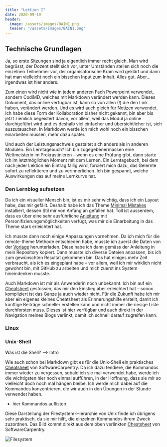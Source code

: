 ```yaml
---
title: "Lektion I"
date: 2020-09-10
header:
  image: /assets/images/BAIN1.png
  teaser: "/assets/images/BAIN1.png"
---
```


## Technische Grundlagen

Ja, so erste Sitzungen sind ja eigentlich immer recht gleich. Man wird begrüsst, der Dozent stellt sich vor, unter Umständen stellen sich noch die einzelnen Teilnehmer vor, der organisatorische Kram wird geklärt und dann hat man vielleicht noch ein bisschen Input zum Inhalt. Alles gut. Aber… irgendwas ist hier anders. 

Zum einen wird nicht wie in jedem anderen Fach Powerpoint verwendet, sondern CodiMD, welches mit Markdown verändert werden kann. Dieses Dokument, das online verfügbar ist, kann so von allen (!) die den Link haben, verändert werden. Und es wird auch gleich für Notizen verwendet. Ich habe diese Form der Kollaboration bisher nicht gekannt, bin aber bis jetzt ziemlich begeistert davon, vor allem, weil das Modul ja online durchgeführt wird und es deshalb viel einfacher und übersichtlicher ist, sich auszutauschen. In Markdown werde ich mich wohl noch ein bisschen einarbeiten müssen, mehr dazu später. 

Und auch der Leistungsnachweis gestaltet sich anders als in anderen Modulen. Ein Lerntagebuch? Ich bin zugegebenermassen eine Weltmeisterin im Prokrastinieren – wenn es eine Prüfung gibt, dann starte ich im letztmöglichen Moment mit dem Lernen. Ein Lerntagebuch, bei dem nach jeder Lektion ein Eintrag fällig wird, forciert mich dazu, das Gelernte sofort zu reflektieren und zu verinnerlichen. Ich bin gespannt, welche Auswirkungen das auf meine Lernkurve hat. 

### Den Lernblog aufsetzen
Da ich ein visueller Mensch bin, ist es mir sehr wichtig, dass ich ein Layout habe, das mir gefällt. Deshalb habe ich das Theme [Minimal Mistakes](https://mmistakes.github.io/minimal-mistakes/) installiert, dessen Stil mir von Anfang an gefallen hat. Toll ist ausserdem, dass es über eine sehr ausführliche [Anleitung]( https://mmistakes.github.io/minimal-mistakes/docs/quick-start-guide/) mit Personifizierungsmöglichkeiten verfügt, was mir die Einarbeitung in das Theme stark erleichtert hat. 

Ich musste dann noch einige Anpassungen vornehmen. Da ich mich für die remote-theme Methode entschieden habe, musste ich zuerst die Daten von der [Vorlage](https://github.com/mmistakes/mm-github-pages-starter) herunterladen. Diese habe ich dann gemäss der Anleitung in mein Repository kopiert. Dann musste ich diverse Dateien anpassen, bis ich zum gewünschten Resultat gekommen bin. Das hat einiges mehr Zeit verbraucht, als ich es eingeplant habe – vor allem, weil ich mir wirklich nicht gewohnt bin, mit GitHub zu arbeiten und mich zuerst ins System hineindenken musste.

Auch Markdown ist mir als Anwenderin noch unbekannt. Ich bin auf ein [Cheatsheet]( https://github.com/adam-p/markdown-here/wiki/Markdown-Cheatsheet) gestossen, das mir den Einstieg aber erleichtert hat – soooo kompliziert ist das Ganze ja auch wieder nicht. Für die Zukunft habe ich mir aber ein eigenes kleines Cheatsheet als Erinnerungshilfe erstellt, damit ich künftige Beiträge schneller erstellen kann und nicht immer die riesige Liste durchforsten muss. Dieses ist [hier](https://leabaechli.github.io/leagabriela/markdown/) verfügbar und auch direkt in der Navigation meines Blogs verlinkt, damit ich schnell darauf zugreifen kann. 

### Linux


### Unix-Shell
Was ist die Shell? --> Intro

Wie auch schon bei Markdown gibt es für die Unix-Shell ein praktisches [Cheatsheet](https://swcarpentry.github.io/shell-novice/reference/) von SoftwareCarpentry. Da ich dazu tendiere, die Kommandos immer wieder zu vergessen, sobald ich sie mal verwendet habe, werde ich die wichtigsten hier noch einmal aufführen, in der Hoffnung, dass sie mir so vielleicht doch noch mal hängen bleibe. Ich werde mich dabei auf die Kommandos konzentrieren, die wir auch in den Übungen in der Stunde verwendet haben. 

* hier Kommandos auflisten

Diese Darstellung der Filestystem-Hierarchie von Unix finde ich übrigens sehr praktisch, da sie mir hilft, die einzelnen Kommandos ihrem Zweck zuzordnen. Das Bild kommt direkt aus dem oben verlinkten [Cheatsheet](https://swcarpentry.github.io/shell-novice/reference/) von SoftwareCarpentry.

![Filesystem](https://swcarpentry.github.io/shell-novice/fig/standard-filesystem-hierarchy.svg "Unix-Filesystem-Hierarchie")
